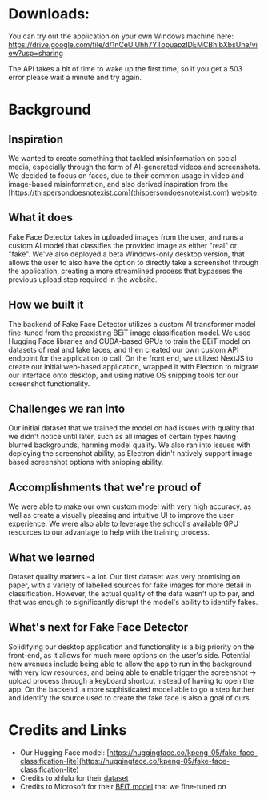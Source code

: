 # Downloads:

You can try out the application on your own Windows machine here: https://drive.google.com/file/d/1nCeUlUhh7YTopuapzIDEMCBhIbXbsUhe/view?usp=sharing

The API takes a bit of time to wake up the first time, so if you get a 503 error please wait a minute and try again.

# Background
## Inspiration

We wanted to create something that tackled misinformation on social media, especially through the form of AI-generated videos and screenshots. We decided to focus on faces, due to their common usage in video and image-based misinformation, and also derived inspiration from the [https://thispersondoesnotexist.com](thispersondoesnotexist.com) website.

## What it does

Fake Face Detector takes in uploaded images from the user, and runs a custom AI model that classifies the provided image as either "real" or "fake". We've also deployed a beta Windows-only desktop version, that allows the user to also have the option to directly take a screenshot through the application, creating a more streamlined process that bypasses the previous upload step required in the website.

## How we built it

The backend of Fake Face Detector utilizes a custom AI transformer model fine-tuned from the preexisting BEiT image classification model. We used Hugging Face libraries and CUDA-based GPUs to train the BEiT model on datasets of real and fake faces, and then created our own custom API endpoint for the application to call. On the front end, we utilized NextJS to create our initial web-based application, wrapped it with Electron to migrate our interface onto desktop, and using native OS snipping tools for our screenshot functionality.

## Challenges we ran into

Our initial dataset that we trained the model on had issues with quality that we didn't notice until later, such as all images of certain types having blurred backgrounds, harming model quality. We also ran into issues with deploying the screenshot ability, as Electron didn't natively support image-based screenshot options with snipping ability.

## Accomplishments that we're proud of

We were able to make our own custom model with very high accuracy, as well as create a visually pleasing and intuitive UI to improve the user experience. We were also able to leverage the school's available GPU resources to our advantage to help with the training process.

## What we learned

Dataset quality matters - a lot. Our first dataset was very promising on paper, with a variety of labelled sources for fake images for more detail in classification. However, the actual quality of the data wasn't up to par, and that was enough to significantly disrupt the model's ability to identify fakes.

## What's next for Fake Face Detector

Solidifying our desktop application and functionality is a big priority on the front-end, as it allows for much more options on the user's side. Potential new avenues include being able to allow the app to run in the background with very low resources, and being able to enable trigger the screenshot -> upload process through a keyboard shortcut instead of having to open the app. On the backend, a more sophisticated model able to go a step further and identify the source used to create the fake face is also a goal of ours.

# Credits and Links

 - Our Hugging Face model: [https://huggingface.co/kpeng-05/fake-face-classification-lite](https://huggingface.co/kpeng-05/fake-face-classification-lite)
 - Credits to xhlulu for their [dataset](https://www.kaggle.com/datasets/xhlulu/140k-real-and-fake-faces)
 - Credits to Microsoft for their [BEiT model](https://huggingface.co/microsoft/beit-base-patch16-224) that we fine-tuned on
